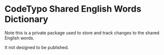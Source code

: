 # CodeTypo Shared English Words Dictionary

Note this is a private package used to store and track changes to the shared English words.

It not designed to be published.
